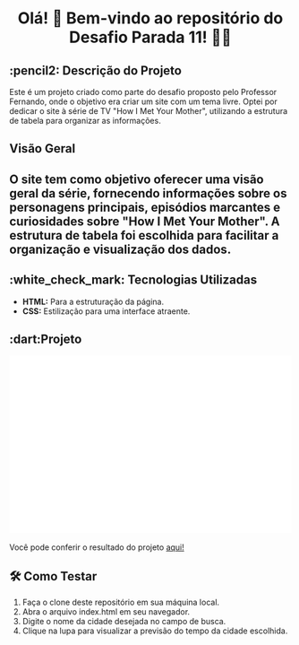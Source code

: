 <div align="center">

# Olá! 👋 Bem-vindo ao repositório do Desafio Parada 11! 🚀🌟 </div>

<h2>:pencil2: Descrição do Projeto</h2>

<p>Este é um projeto criado como parte do desafio proposto pelo Professor Fernando, onde o objetivo era criar um site com um tema livre. Optei por dedicar o site à série de TV "How I Met Your Mother", utilizando a estrutura de tabela para organizar as informações.</p>

<h2> Visão Geral <h2>
O site tem como objetivo oferecer uma visão geral da série, fornecendo informações sobre os personagens principais, episódios marcantes e curiosidades sobre "How I Met Your Mother". A estrutura de tabela foi escolhida para facilitar a organização e visualização dos dados.

<h2>:white_check_mark: Tecnologias Utilizadas </h2>
<ul>
  <li><strong>HTML:</strong> Para a estruturação da página.</li>
  <li><strong> CSS:</strong> Estilização para uma interface atraente.</li>
</ul>

<h2>:dart:Projeto </h2>
 <img src="./src/img/site.png">

Você pode conferir o resultado do projeto
 <a href=""> aqui!</a>

 <h2>🛠️ Como Testar</h2>
<ol>
  <li>Faça o clone deste repositório em sua máquina local.</li>
  <li>Abra o arquivo index.html em seu navegador.</li>
  <li>Digite o nome da cidade desejada no campo de busca.</li>
  <li>Clique na lupa para visualizar a previsão do tempo da cidade escolhida.</li>
</ol>